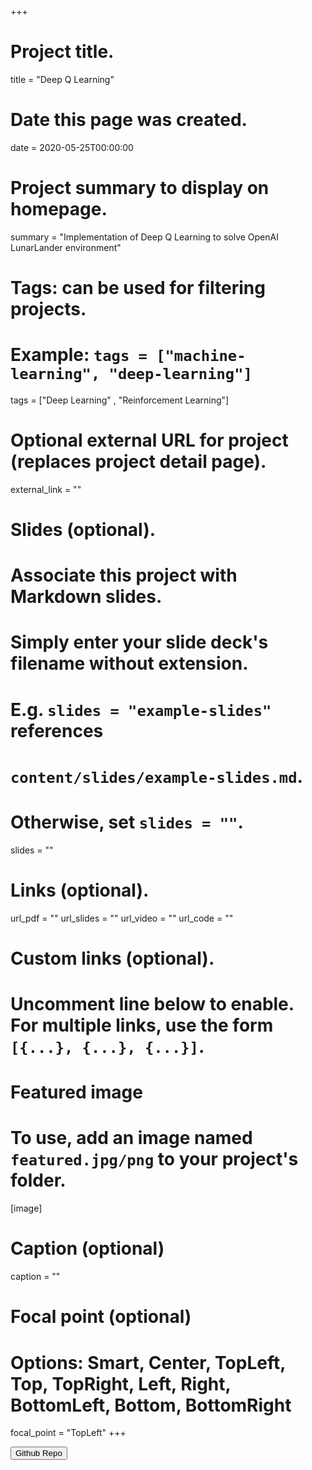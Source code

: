 +++
# Project title.
title = "Deep Q Learning"

# Date this page was created.
date = 2020-05-25T00:00:00

# Project summary to display on homepage.
summary = "Implementation of Deep Q Learning to solve OpenAI LunarLander environment"

# Tags: can be used for filtering projects.
# Example: `tags = ["machine-learning", "deep-learning"]`
tags = ["Deep Learning" , "Reinforcement Learning"]

# Optional external URL for project (replaces project detail page).
external_link = ""

# Slides (optional).
#   Associate this project with Markdown slides.
#   Simply enter your slide deck's filename without extension.
#   E.g. `slides = "example-slides"` references 
#   `content/slides/example-slides.md`.
#   Otherwise, set `slides = ""`.
slides = ""

# Links (optional).
url_pdf = ""
url_slides = ""
url_video = ""
url_code = ""

# Custom links (optional).
#   Uncomment line below to enable. For multiple links, use the form `[{...}, {...}, {...}]`.
 

# Featured image
# To use, add an image named `featured.jpg/png` to your project's folder. 
[image]
  # Caption (optional)
  caption = ""
  
  # Focal point (optional)
  # Options: Smart, Center, TopLeft, Top, TopRight, Left, Right, BottomLeft, Bottom, BottomRight
  focal_point = "TopLeft"
+++
<form action="https://github.com/abyaadrafid/Deep-Reinforcement-Learning/blob/master/Deep%20Q%20Learning/Deep_Q_Learning.ipynb">
    <input type="submit" formtarget = "_blank" value="Github Repo" />
</form>